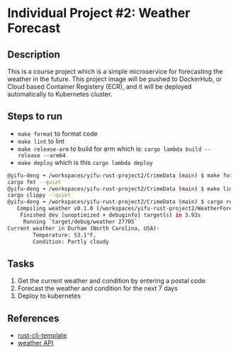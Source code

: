 # Individual Project #2: Weather Forecast


## Description

This is a course project which is a simple microservice for forecasting the weather in the future. This project image will be pushed to DockerHub, or Cloud based Container Registery (ECR), and it will be deployed automatically to Kubernetes cluster.

## Steps to run

- `make format` to format code
- `make lint` to lint
- `make release-arm` to build for arm which is: `cargo lambda build --release --arm64`
- `make deploy` which is this `cargo lambda deploy`

```bash
@yifu-deng ➜ /workspaces/yifu-rust-project2/CrimeData (main) $ make format
cargo fmt --quiet
@yifu-deng ➜ /workspaces/yifu-rust-project2/CrimeData (main) $ make lint
cargo clippy --quiet
@yifu-deng ➜ /workspaces/yifu-rust-project2/CrimeData (main) $ cargo run 27705
   Compiling weather v0.1.0 (/workspaces/yifu-rust-project2/WeatherForecast)
    Finished dev [unoptimized + debuginfo] target(s) in 3.93s
     Running `target/debug/weather 27705`
Current weather in Durham (North Carolina, USA): 
        Temperature: 53.1°F, 
        Condition: Partly cloudy
```

## Tasks

1. Get the current weather and condition by entering a postal code
2. Forecast the weather and condition for the next 7 days
3. Deploy to kubernetes

## References

- [rust-cli-template](https://github.com/kbknapp/rust-cli-template)
- [weather API](https://www.weatherapi.com/my/)
